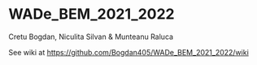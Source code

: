 # WADe_BEM_2021_2022
Cretu Bogdan, Niculita Silvan &amp; Munteanu Raluca

See wiki at https://github.com/Bogdan405/WADe_BEM_2021_2022/wiki

